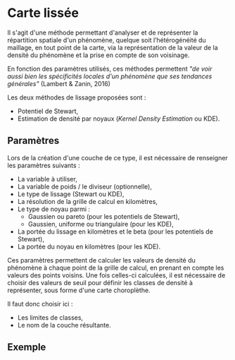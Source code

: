 # Carte lissée

Il s'agit d'une méthode permettant d'analyser et de représenter la répartition spatiale d'un phénomène,
quelque soit l’hétérogénéité du maillage, en tout point de la carte, via la représentation de la valeur de la densité du phénomène
et la prise en compte de son voisinage.

En fonction des paramètres utilisés, ces méthodes permettent
*"de voir aussi bien les spécificités locales d'un phénomène que ses tendances générales"* (Lambert & Zanin, 2016)

Les deux méthodes de lissage proposées sont :
- Potentiel de Stewart,
- Estimation de densité par noyaux (*Kernel Density Estimation* ou KDE).


## Paramètres

Lors de la création d'une couche de ce type, il est nécessaire de renseigner les paramètres suivants :

- La variable à utiliser,
- La variable de poids / le diviseur (optionnelle),
- Le type de lissage (Stewart ou KDE),
- La résolution de la grille de calcul en kilomètres,
- Le type de noyau parmi :
  - Gaussien ou pareto (pour les potentiels de Stewart),
  - Gaussien, uniforme ou triangulaire (pour les KDE),
- La portée du lissage en kilomètres et le beta (pour les potentiels de Stewart),
- La portée du noyau en kilomètres (pour les KDE).

Ces paramètres permettent de calculer les valeurs de densité du phénomène à chaque point de la grille de calcul, en prenant en compte les valeurs des points voisins.
Une fois celles-ci calculées, il est nécessaire de choisir des valeurs de seuil pour définir les classes de densité à représenter, sous forme
d'une carte choroplèthe.

Il faut donc choisir ici :
- Les limites de classes,
- Le nom de la couche résultante.

## Exemple

<ZoomImg
    src="/smoothed-stewart-pop.png"
    alt="Potentiel de population dans un voisinage gaussien de 20 km (méthode de Stewart - données de population des communes françaises)"
    caption="Potentiel de population dans un voisinage gaussien de 20 km (méthode de Stewart - données de population des communes françaises)"
/>
